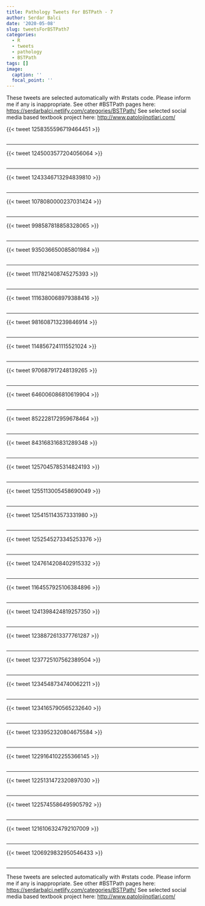 ```yaml
---
title: Pathology Tweets For BSTPath - 7
author: Serdar Balci
date: '2020-05-08'
slug: tweetsForBSTPath7
categories:
  - R
  - tweets
  - pathology
  - BSTPath
tags: []
image:
  caption: ''
  focal_point: ''
---
```



These tweets are selected automatically with #rstats code. Please inform me if any is inappropriate.
See other #BSTPath pages here: https://serdarbalci.netlify.com/categories/BSTPath/ 
See selected social media based textbook project here: http://www.patolojinotlari.com/

{{< tweet 1258355596719464451 >}}
<br>
<br>
<hr>
{{< tweet 1245003577204056064 >}}
<br>
<br>
<hr>
{{< tweet 1243346713294839810 >}}
<br>
<br>
<hr>
{{< tweet 1078080000237031424 >}}
<br>
<br>
<hr>
{{< tweet 998587818858328065 >}}
<br>
<br>
<hr>
{{< tweet 935036650085801984 >}}
<br>
<br>
<hr>
{{< tweet 1117821408745275393 >}}
<br>
<br>
<hr>
{{< tweet 1116380068979388416 >}}
<br>
<br>
<hr>
{{< tweet 981608713239846914 >}}
<br>
<br>
<hr>
{{< tweet 1148567241115521024 >}}
<br>
<br>
<hr>
{{< tweet 970687917248139265 >}}
<br>
<br>
<hr>
{{< tweet 646006086810619904 >}}
<br>
<br>
<hr>
{{< tweet 852228172959678464 >}}
<br>
<br>
<hr>
{{< tweet 843168316831289348 >}}
<br>
<br>
<hr>
{{< tweet 1257045785314824193 >}}
<br>
<br>
<hr>
{{< tweet 1255113005458690049 >}}
<br>
<br>
<hr>
{{< tweet 1254151143573331980 >}}
<br>
<br>
<hr>
{{< tweet 1252545273345253376 >}}
<br>
<br>
<hr>
{{< tweet 1247614208402915332 >}}
<br>
<br>
<hr>
{{< tweet 1164557925106384896 >}}
<br>
<br>
<hr>
{{< tweet 1241398424819257350 >}}
<br>
<br>
<hr>
{{< tweet 1238872613377761287 >}}
<br>
<br>
<hr>
{{< tweet 1237725107562389504 >}}
<br>
<br>
<hr>
{{< tweet 1234548734740062211 >}}
<br>
<br>
<hr>
{{< tweet 1234165790565232640 >}}
<br>
<br>
<hr>
{{< tweet 1233952320804675584 >}}
<br>
<br>
<hr>
{{< tweet 1229164102255366145 >}}
<br>
<br>
<hr>
{{< tweet 1225131472320897030 >}}
<br>
<br>
<hr>
{{< tweet 1225745586495905792 >}}
<br>
<br>
<hr>
{{< tweet 1216106324792107009 >}}
<br>
<br>
<hr>
{{< tweet 1206929832950546433 >}}
<br>
<br>
<hr>


These tweets are selected automatically with #rstats code. Please inform me if any is inappropriate.
See other #BSTPath pages here: https://serdarbalci.netlify.com/categories/BSTPath/ 
See selected social media based textbook project here: http://www.patolojinotlari.com/
